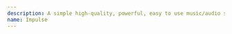 ```yaml
---
description: A simple high-quality, powerful, easy to use music/audio streaming bot
name: Impulse
---
```


<!--
    Please fill out
-->
